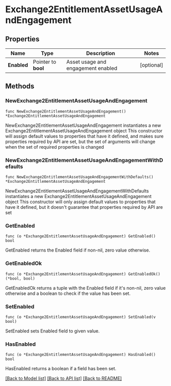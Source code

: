 # Exchange2EntitlementAssetUsageAndEngagement

## Properties

Name | Type | Description | Notes
------------ | ------------- | ------------- | -------------
**Enabled** | Pointer to **bool** | Asset usage and engagement enabled | [optional] 

## Methods

### NewExchange2EntitlementAssetUsageAndEngagement

`func NewExchange2EntitlementAssetUsageAndEngagement() *Exchange2EntitlementAssetUsageAndEngagement`

NewExchange2EntitlementAssetUsageAndEngagement instantiates a new Exchange2EntitlementAssetUsageAndEngagement object
This constructor will assign default values to properties that have it defined,
and makes sure properties required by API are set, but the set of arguments
will change when the set of required properties is changed

### NewExchange2EntitlementAssetUsageAndEngagementWithDefaults

`func NewExchange2EntitlementAssetUsageAndEngagementWithDefaults() *Exchange2EntitlementAssetUsageAndEngagement`

NewExchange2EntitlementAssetUsageAndEngagementWithDefaults instantiates a new Exchange2EntitlementAssetUsageAndEngagement object
This constructor will only assign default values to properties that have it defined,
but it doesn't guarantee that properties required by API are set

### GetEnabled

`func (o *Exchange2EntitlementAssetUsageAndEngagement) GetEnabled() bool`

GetEnabled returns the Enabled field if non-nil, zero value otherwise.

### GetEnabledOk

`func (o *Exchange2EntitlementAssetUsageAndEngagement) GetEnabledOk() (*bool, bool)`

GetEnabledOk returns a tuple with the Enabled field if it's non-nil, zero value otherwise
and a boolean to check if the value has been set.

### SetEnabled

`func (o *Exchange2EntitlementAssetUsageAndEngagement) SetEnabled(v bool)`

SetEnabled sets Enabled field to given value.

### HasEnabled

`func (o *Exchange2EntitlementAssetUsageAndEngagement) HasEnabled() bool`

HasEnabled returns a boolean if a field has been set.


[[Back to Model list]](../README.md#documentation-for-models) [[Back to API list]](../README.md#documentation-for-api-endpoints) [[Back to README]](../README.md)


